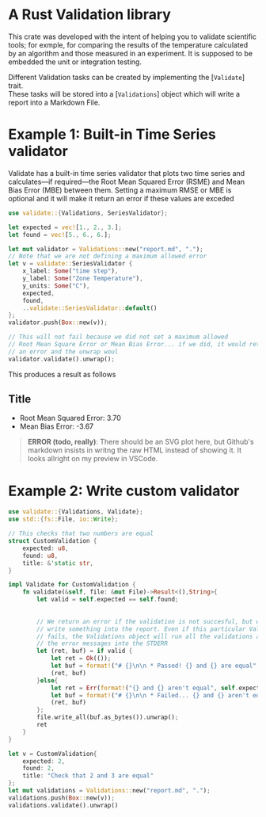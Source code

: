 # A Rust Validation library

This crate was developed with the intent of helping you to validate scientific
tools; for exmple, for comparing the results of the temperature calculated
by an algorithm and those measured in an experiment. It is supposed to be embedded
the unit or integration testing.

Different Validation tasks can be created by implementing the [`Validate`] trait.  
These tasks will be stored into a [`Validations`] object which will write a report 
into a Markdown File.


# Example 1: Built-in Time Series validator

Validate has a built-in time series validator that plots two time series and calculates—if required—the 
Root Mean Squared Error (RSME) and Mean Bias Error (MBE) between them. Setting a maximum RMSE or MBE
is optional and it will make it return an error if these values are exceded

```rs
use validate::{Validations, SeriesValidator};

let expected = vec![1., 2., 3.];
let found = vec![5., 6., 6.];

let mut validator = Validations::new("report.md", ".");    
// Note that we are not defining a maximum allowed error
let v = validate::SeriesValidator {
    x_label: Some("time step"),
    y_label: Some("Zone Temperature"),
    y_units: Some("C"),
    expected,
    found,
    ..validate::SeriesValidator::default()
};
validator.push(Box::new(v));

// This will not fail because we did not set a maximum allowed 
// Root Mean Square Error or Mean Bias Error... if we did, it would return 
// an error and the unwrap woul
validator.validate().unwrap();
```
This produces a result as follows

## Title

 * Root Mean Squared Error: 3.70
 * Mean Bias Error: -3.67

> **ERROR (todo, really)**: There should be an SVG plot here, but Github's markdown insists in writng the raw HTML instead of showing it. It looks allright on my preview in VSCode.



# Example 2: Write custom validator

```rs
use validate::{Validations, Validate};
use std::{fs::File, io::Write};

// This checks that two numbers are equal
struct CustomValidation {
    expected: u8,
    found: u8,
    title: &'static str,
}

impl Validate for CustomValidation {
    fn validate(&self, file: &mut File)->Result<(),String>{
        let valid = self.expected == self.found;
        
        
        // We return an error if the validation is not succesful, but we still
        // write something into the report. Even if this particular Validation 
        // fails, the Validations object will run all the validations and print
        // the error messages into the STDERR
        let (ret, buf) = if valid {
            let ret = Ok(());
            let buf = format!("# {}\n\n * Passed! {} and {} are equal", self.title, self.expected, self.found);
            (ret, buf)
        }else{
            let ret = Err(format!("{} and {} aren't equal", self.expected, self.found));
            let buf = format!("# {}\n\n * Failed... {} and {} aren't equal", self.title, self.expected, self.found );
            (ret, buf)
        };
        file.write_all(buf.as_bytes()).unwrap();
        ret
    }
}

let v = CustomValidation{
    expected: 2,
    found: 2,
    title: "Check that 2 and 3 are equal"
};
let mut validations = Validations::new("report.md", ".");
validations.push(Box::new(v));
validations.validate().unwrap()

```